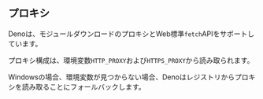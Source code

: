 ## プロキシ

Denoは、モジュールダウンロードのプロキシとWeb標準`fetch`APIをサポートしています。

 プロキシ構成は、環境変数`HTTP_PROXY`および`HTTPS_PROXY`から読み取られます。 
 
 Windowsの場合、環境変数が見つからない場合、Denoはレジストリからプロキシを読み取ることにフォールバックします。
 